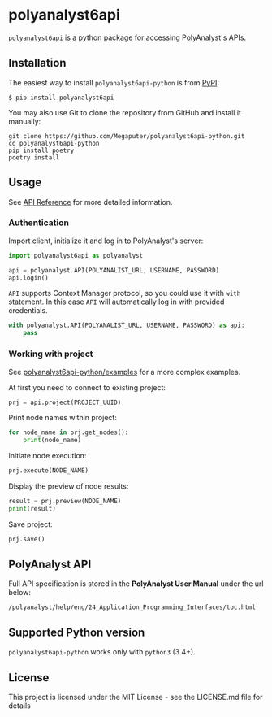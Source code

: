 # polyanalyst6api

`polyanalyst6api` is a python package for accessing PolyAnalyst's APIs.

## Installation

The easiest way to install `polyanalyst6api-python` is from [PyPI](https://pypi.org/project/polyanalyst6api/):

```
$ pip install polyanalyst6api
```

You may also use Git to clone the repository from GitHub and install it manually:

```
git clone https://github.com/Megaputer/polyanalyst6api-python.git
cd polyanalyst6api-python
pip install poetry
poetry install
```

## Usage

See [API Reference](https://megaputer.github.io/polyanalyst6api-python/) for more detailed information.

### Authentication

Import client, initialize it and log in to PolyAnalyst's server:

```python
import polyanalyst6api as polyanalyst

api = polyanalyst.API(POLYANALIST_URL, USERNAME, PASSWORD)
api.login()
```

`API` supports Context Manager protocol, so you could use it with `with` statement. In this case `API` will automatically log in with provided credentials.

```python
with polyanalyst.API(POLYANALIST_URL, USERNAME, PASSWORD) as api:
    pass
```

### Working with project

See [polyanalyst6api-python/examples](https://github.com/Megaputer/polyanalyst6api-python/tree/master/examples) for a more complex examples.

At first you need to connect to existing project:
```python
prj = api.project(PROJECT_UUID)
```

Print node names within project:
```python
for node_name in prj.get_nodes():
    print(node_name)
```

Initiate node execution:
```python
prj.execute(NODE_NAME)
```

Display the preview of node results:
```python
result = prj.preview(NODE_NAME)
print(result)
```

Save project:
```python
prj.save()
```

## PolyAnalyst API
Full API specification is stored in the **PolyAnalyst User Manual** under the url below:

```
/polyanalyst/help/eng/24_Application_Programming_Interfaces/toc.html
```

## Supported Python version

`polyanalyst6api-python` works only with `python3` (3.4+).

## License

This project is licensed under the MIT License - see the LICENSE.md file for details
